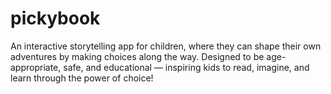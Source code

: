 # pickybook
An interactive storytelling app for children, where they can shape their own adventures by making choices along the way. Designed to be age-appropriate, safe, and educational — inspiring kids to read, imagine, and learn through the power of choice!
